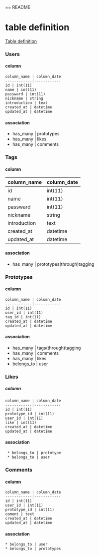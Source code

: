 == README

#  table definition

[Table definition](https://docs.google.com/spreadsheets/d/1ZRFdFiNkgUpKh1rE6lYOJDXIms4hs_rcGXXeLwV2Su0/edit?usp=sharing)

### Users

#### column

    column_name | column_date
    ------------|------------
    id | int(11)
    name | int(11)
    passward | int(11)
    nickname | string
    introduction | text
    created_at | datetime
    updated_at | datetime

#### association

   * has_many | prototypes
   * has_many | likes
   * has_many | comments

### Tags

#### column

   column_name | column_date
    ------------|------------
    id  | int(11)
    name | int(11)
    passward | int(11)
    nickname | string
    introduction | text
    created_at | datetime
    updated_at | datetime

#### association

   * has_many | prototypes(through)tagging

### Prototypes

#### column

    column_name | column_date
    ------------|------------
    id | int(11)
    user_id | int(11)
    tag_id | int(11)
    created_at | datetime
    updated_at | datetime

#### association

   * has_many | tags(through)tagging
   * has_many | comments
   * has_many | likes
   * belongs_to | user

### Likes

##### column

    column_name | column_date
    ------------|------------
    id | int(11)
    prototype_id | int(11)
    user_id | int(11)
    like | int(11)
    created_at | datetime
    updated_at | datetime

#### association

     * belongs_to | prototype
     * belongs_to | user

### Comments

#### column

    column_name | column_date
    ------------|------------
    id | int(11)
    user_id | int(11)
    prototype_id | int(11)
    coment | text
    created_at | datetime
    updated_at | datetime

#### association

    * belongs_to | user
    * belongs_to | prototypes

